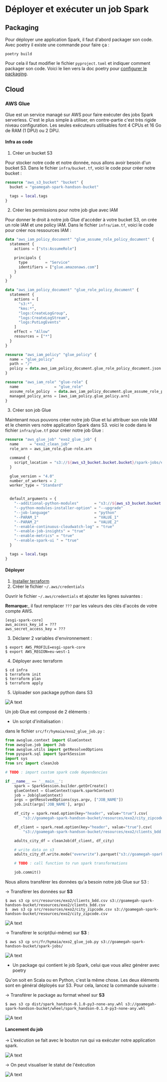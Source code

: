 # Déployer et exécuter un job Spark

## Packaging

Pour déployer une application Spark, il faut d'abord packager son code. Avec poetry il existe une commande pour faire ça :

```shell
poetry build
```

Pour cela il faut modifier le fichier `pyproject.toml` et indiquer comment packager son code. Voici le lien vers la doc poetry pour [configurer le packaging](https://python-poetry.org/docs/pyproject/#packages).

## Cloud

### AWS Glue

Glue est un service managé sur AWS pour faire exécuter des jobs Spark serverless. C'est le plus simple à utiliser, en contre-partie c'est très rigide niveau configuration. Les seules exécuteurs utilisables font 4 CPUs et 16 Go de RAM (1 DPU) ou 2 DPU.

#### Infra as code

1. Créer un bucket S3

Pour stocker notre code et notre donnée, nous allons avoir besoin d'un bucket S3.
Dans le fichier `infra/bucket.tf`, voici le code pour créer notre bucket :

```terraform
resource "aws_s3_bucket" "bucket" {
  bucket = "goamegah-spark-handson-bucket"

  tags = local.tags
}
```

2. Créer les permissions pour notre job glue avec IAM

Pour donner le droit à notre job Glue d'accéder à votre bucket S3, on crée un role IAM et une policy IAM.
Dans le fichier `infra/iam.tf`, voici le code pour créer nos ressources IAM :

```terraform
data "aws_iam_policy_document" "glue_assume_role_policy_document" {
  statement {
    actions = ["sts:AssumeRole"]

    principals {
      type        = "Service"
      identifiers = ["glue.amazonaws.com"]
    }
  }
}

data "aws_iam_policy_document" "glue_role_policy_document" {
  statement {
    actions = [
      "s3:*",
      "kms:*",
      "logs:CreateLogGroup",
      "logs:CreateLogStream",
      "logs:PutLogEvents"
    ]
    effect = "Allow"
    resources = ["*"]
  }
}

resource "aws_iam_policy" "glue_policy" {
  name = "glue_policy"
  path = "/"
  policy = data.aws_iam_policy_document.glue_role_policy_document.json
}

resource "aws_iam_role" "glue-role" {
  name                = "glue_role"
  assume_role_policy  = data.aws_iam_policy_document.glue_assume_role_policy_document.json
  managed_policy_arns = [aws_iam_policy.glue_policy.arn]
}
```

3. Créer son job Glue

Maintenant nous pouvons créer notre job Glue et lui attribuer son role IAM et le chemin vers notre application Spark dans S3.
voici le code dans le fichier `infra/glue.tf` pour créer notre job Glue :

```terraform
resource "aws_glue_job" "exo2_glue_job" {
  name     = "exo2_clean_job"
  role_arn = aws_iam_role.glue-role.arn

  command {
    script_location = "s3://${aws_s3_bucket.bucket.bucket}/spark-jobs/exo2_glue_job.py"
  }

  glue_version = "4.0"
  number_of_workers = 2
  worker_type = "Standard"


  default_arguments = {
    "--additional-python-modules"       = "s3://${aws_s3_bucket.bucket.bucket}/wheel/spark_handson-0.1.0-py3-none-any.whl"
    "--python-modules-installer-option" = "--upgrade"
    "--job-language"                    = "python"
    "--PARAM_1"                         = "VALUE_1"
    "--PARAM_2"                         = "VALUE_2"
    "--enable-continuous-cloudwatch-log" = "true"
    "--enable-job-insights" = "true"
    "--enable-metrics" = "true"
    "--enable-spark-ui " = "true"
  }

  tags = local.tags
}
```

#### Déployer

1. [Installer terraform](https://developer.hashicorp.com/terraform/tutorials/aws-get-started/install-cli)
2. Créer le fichier `~/.aws/credentials`

Ouvrir le fichier `~/.aws/credentials` et ajouter les lignes suivantes :

**Remarque:**, il faut remplacer `???` par les valeurs des clés d'accès de votre compte AWS.

```text
[esgi-spark-core]
aws_access_key_id = ???
aws_secret_access_key = ???
```

3. Déclarer 2 variables d'environnement :

```shell
$ export AWS_PROFILE=esgi-spark-core
$ export AWS_REGION=eu-west-1
```

4. Déployer avec terraform

```shell
$ cd infra
$ terraform init
$ terraform plan
$ terraform apply
```

5. Uploader son package python dans S3

![A text](/assets/goamegah_bucket.png)


Un job Glue est composé de 2 éléments :

* Un script d'initialisation :

dans le fichier `src/fr/hymaia/exo2_glue_job.py` :

```python
from awsglue.context import GlueContext
from awsglue.job import Job
from awsglue.utils import getResolvedOptions
from pyspark.sql import SparkSession
import sys
from src import cleanJob

# TODO : import custom spark code dependencies

if __name__ == '__main__':
    spark = SparkSession.builder.getOrCreate()
    glueContext = GlueContext(spark.sparkContext)
    job = Job(glueContext)
    args = getResolvedOptions(sys.argv, ["JOB_NAME"])
    job.init(args['JOB_NAME'], args)

    df_city = spark.read.option(key="header", value="true").csv(
        "s3://goamegah-spark-handson-bucket/resources/exo2/city_zipcode.csv")

    df_client = spark.read.option(key="header", value="true").csv(
        "s3://goamegah-spark-handson-bucket/resources/exo2/clients_bdd.csv")

    adults_city_df = cleanJob(df_client, df_city)

    # write data on s3
    adults_city_df.write.mode("overwrite").parquet("s3://goamegah-spark-handson-bucket/data/exo2/output/clean")

    # TODO : call function to run spark transformations

    job.commit()
```

Nous allons transférer les données qu'a besoin notre job Glue sur S3 :

→ Transférer les données sur **S3**
```shell
$ aws s3 cp src/resources/exo2/clients_bdd.csv s3://goamegah-spark-handson-bucket/resources/exo2/clients_bdd.csv
$  aws s3 cp src/resources/exo2/city_zipcode.csv s3://goamegah-spark-handson-bucket/resources/exo2/city_zipcode.csv
```

![A text](/assets/goamegah_s3_resources_exo2.png)

→ Transférer le script(lui-même) sur **S3** :

```shell
$ aws s3 cp src/fr/hymaia/exo2_glue_job.py s3://goamegah-spark-handson-bucket/spark-jobs/
```

![A text](/assets/goamegah_s3_sparkjobs.png)

* Un package qui contient le job Spark, celui que vous allez générer avec poetry

Qu'on soit en Scala ou en Python, c'est la même chose.
Les deux éléments sont en général déployés sur S3. Pour cela, lancez la commande suivante :

→ Transférer le package au format wheel sur **S3**

```shell
$ aws s3 cp dist/spark_handson-0.1.0-py3-none-any.whl s3://goamegah-spark-handson-bucket/wheel/spark_handson-0.1.0-py3-none-any.whl
```

![A text](/assets/goamegah_s3_wheel.png)

#### Lancement du job
→ L'exécution se fait avec le bouton run qui va exécuter notre application spark.

![A text](/assets/goamegah_Glue_ETL_jobs.png)

→ On peut visualiser le statut de l'éxécution

![A text](/assets/goamegah_Glue_ETL_jobs_status.png)